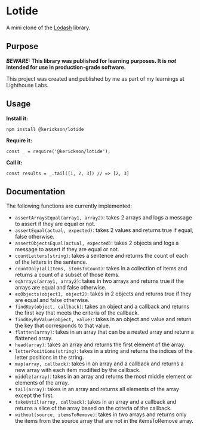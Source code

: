 # Lotide

A mini clone of the [Lodash](https://lodash.com) library.

## Purpose

**_BEWARE:_ This library was published for learning purposes. It is _not_ intended for use in production-grade software.**

This project was created and published by me as part of my learnings at Lighthouse Labs. 

## Usage

**Install it:**

`npm install @kerickson/lotide`

**Require it:**

`const _ = require('@kerickson/lotide');`

**Call it:**

`const results = _.tail([1, 2, 3]) // => [2, 3]`

## Documentation

The following functions are currently implemented:

* `assertArraysEqual(array1, array2)`: takes 2 arrays and logs a message to assert if they are equal or not.
* `assertEqual(actual, expected)`: takes 2 values and returns true if equal, false otherwise.
* `assertObjectsEqual(actual, expected)`: takes 2 objects and logs a message to assert if they are equal or not.
* `countLetters(string)`: takes a sentence and returns the count of each of the letters in the sentence.
* `countOnly(allItems, itemsToCount)`: takes in a collection of items and returns a count of a subset of those items.
* `eqArrays(array1, array2)`: takes in two arrays and returns true if the arrays are equal and false otherwise.
* `eqObjects(object1, object2)`: takes in 2 objects and returns true if they are equal and false otherwise.
* `findKey(object, callback)`: takes an object and a callback and returns the first key that meets the criteria of the callback.
* `findKeyByValue(object, value)`: takes in an object and value and return the key that corresponds to that value.
* `flatten(array)`: takes in an array that can be a nested array and return a flattened array. 
* `head(array)`: takes an array and returns the first element of the array.
* `letterPositions(string)`: takes in a string and returns the indices of the letter positions in the string.
* `map(array, callback)`: takes in an array and a callback and returns a new array with each item modified by the callback.
* `middle(array)`: takes in an array and returns the most middle element or elements of the array.
* `tail(array)`: takes in an array and returns all elements of the array except the first. 
* `takeUntil(array, callback)`: takes in an array and a callback and returns a slice of the array based on the criteria of the callback.
* `without(source, itemsToRemove)`: takes in two arrays and returns only the items from the source array that are not in the itemsToRemove array.
